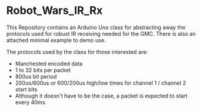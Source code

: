 # Robot_Wars_IR_Rx
This Repository contains an Arduino Uno class for abstracting away the protocols used for robust IR receiving needed for the GMC. There is also an attached minimal example to demo use.

The protocols used by the class for those interested are:
 - Manchested encoded data
 - 1 to 32 bits per packet
 - 800us bit period
 - 200us/600us or 600/200us high/low times for channel 1 / channel 2 start bits
 - Although it doesn't have to be the case, a packet is expected to start every 40ms
